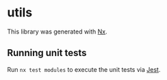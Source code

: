 # utils

This library was generated with [Nx](https://nx.dev).

## Running unit tests

Run `nx test modules` to execute the unit tests via [Jest](https://jestjs.io).
